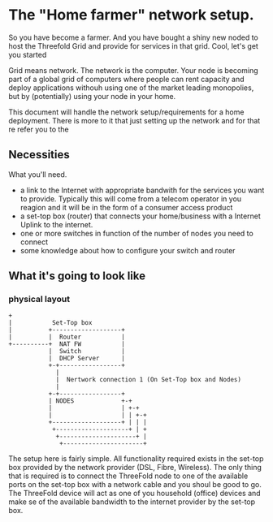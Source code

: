 # The "Home farmer" network setup.

So you have become a farmer. And you have bought a shiny new noded to host the Threefold Grid and provide for services in that grid. Cool, let's get you started

Grid means network. The network is the computer. Your node is becoming part of a global grid of computers where people can rent capacity and deploy applications withouh using one of the market leading monopolies, but by (potentially) using your node in your home.

This document will handle the network setup/requirements for a home deployment.  There is more to it that just setting up the network and for that re refer you to the 

## Necessities

What you'll need.

  - a link to the Internet with appropriate bandwith for the services you want to provide. Typically this will come from a telecom operator in you reagion and it will be in the form of a consumer access product 
  - a set-top box (router) that connects your home/business with a Internet Uplink to the internet.
  - one or more switches in function of the number of nodes you need to connect
  - some knowledge about how to configure your switch and router

## What it's going to look like

### __physical layout__

```
+                                   
|           Set-Top box                            
|          +-------------------+          
|          |  Router           |
+----------+  NAT FW           |
           |  Switch           |
           |  DHCP Server      |
           +-+-----------------+   
             |         
             |  Nertwork connection 1 (On Set-Top box and Nodes)       
             |         
           +-+-----------------+ 
           | NODES             +-+  
           |                   | +-+
           |                   | | +-+ 
           +-------------------+ | | |
            +--------------------+ | +
             +---------------------+ | 
              +----------------------+

```
The setup here is fairly simple.   All functionality required exists in the set-top box provided by the network provider (DSL, Fibre, Wireless).  The only thing that is required is to connect the ThreeFold node to one of the available ports on the set-top box with a network cable and you shoul be good to go.  The ThreeFold device will act as one of you household (office) devices and make se of the available bandwidth to the internet provider by the set-top box.